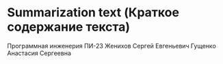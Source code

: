 # Summarization text (Краткое содержание текста)
Программная инженерия ПИ-23
Женихов Сергей Евгеньевич
Гущенко Анастасия Сергеевна

